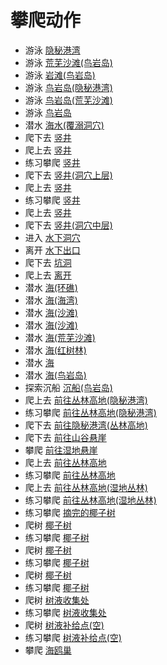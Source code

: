 # 攀爬动作  
- 游泳 [隐秘港湾](Path_BirdRockToCove.md)  
- 游泳 [荒芜沙滩(鸟岩岛)](Path_BirdRockToDesolateBeach.md)  
- 游泳 [岩滩(鸟岩岛)](Path_BirdRockToRocks.md)  
- 游泳 [鸟岩岛(隐秘港湾)](Path_CoveToBirdRock.md)  
- 游泳 [鸟岩岛(荒芜沙滩)](Path_DesolateBeachToBirdRock.md)  
- 游泳 [鸟岩岛](Path_RocksToBirdRock.md)  
- 潜水 [海水(覆溺洞穴)](Sea_Cave.md)  
- 爬下去 [竖井](ShaftCrystalChamberToFloodedChamber.md)  
- 爬上去 [竖井](ShaftFloodedChamberToCrystalChamber.md)  
- 练习攀爬 [竖井](ShaftFloodedChamberToCrystalChamber.md)  
- 爬下去 [竖井(洞穴上层)](ShaftHighChamberToMidChamber.md)  
- 爬上去 [竖井](ShaftLowChamberToMidChamber.md)  
- 练习攀爬 [竖井](ShaftLowChamberToMidChamber.md)  
- 爬上去 [竖井](ShaftMidChamberToHighChamber.md)  
- 爬下去 [竖井(洞穴中层)](ShaftMidChamberToLowChamber.md)  
- 进入 [水下洞穴](UnderwaterEntrance.md)  
- 离开 [水下出口](UnderwaterExit.md)  
- 爬下去 [坑洞](HighlandHoleEntrance.md)  
- 爬上去 [离开](HighlandHoleExit.md)  
- 潜水 [海(环礁)](Sea_Atoll.md)  
- 潜水 [海(海湾)](Sea_Bay.md)  
- 潜水 [海(沙滩)](Sea_Beach.md)  
- 潜水 [海(沙滩)](Sea_Cove.md)  
- 潜水 [海(荒芜沙滩)](Sea_DesolateBeach.md)  
- 潜水 [海(红树林)](Sea_Mangroves.md)  
- 潜水 [海](Sea_Raft.md)  
- 潜水 [海(鸟岩岛)](Sea_Rocks.md)  
- 探索沉船 [沉船(鸟岩岛)](Shipwreck.md)  
- 爬上去 [前往丛林高地(隐秘港湾)](Path_CoveToJungleHighlands.md)  
- 练习攀爬 [前往丛林高地(隐秘港湾)](Path_CoveToJungleHighlands.md)  
- 爬下去 [前往隐秘港湾(丛林高地)](Path_JungleHighlandsToCove.md)  
- 爬下去 [前往山谷悬崖](Path_JungleHighlandsToValley.md)  
- 攀爬 [前往湿地悬崖](Path_JungleHighlandsToWetlands.md)  
- 爬上去 [前往丛林高地](Path_ValleyToJungleHighlands.md)  
- 练习攀爬 [前往丛林高地](Path_ValleyToJungleHighlands.md)  
- 爬上去 [前往丛林高地(湿地丛林)](Path_WetlandsToJungleHighlands.md)  
- 练习攀爬 [前往丛林高地(湿地丛林)](Path_WetlandsToJungleHighlands.md)  
- 练习攀爬 [摘完的椰子树](PalmTreeCleared.md)  
- 爬树 [椰子树](PalmTreeNew.md)  
- 练习攀爬 [椰子树](PalmTreeNew.md)  
- 爬树 [椰子树](PalmTreeNewMultiEventOld.md)  
- 练习攀爬 [椰子树](PalmTreeNewMultiEventOld.md)  
- 爬树 [椰子树](PalmTreeOld.md)  
- 练习攀爬 [椰子树](PalmTreeOld.md)  
- 爬树 [树液收集处](PalmTreeSapStation.md)  
- 练习攀爬 [树液收集处](PalmTreeSapStation.md)  
- 爬树 [树液补给点(空)](PalmTreeSapStationEmpty.md)  
- 练习攀爬 [树液补给点(空)](PalmTreeSapStationEmpty.md)  
- 攀爬 [海鸥巢](SeagullNest.md)  
